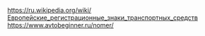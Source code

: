 https://ru.wikipedia.org/wiki/Европейские_регистрационные_знаки_транспортных_средств </br>
https://www.avtobeginner.ru/nomer/ </br>
